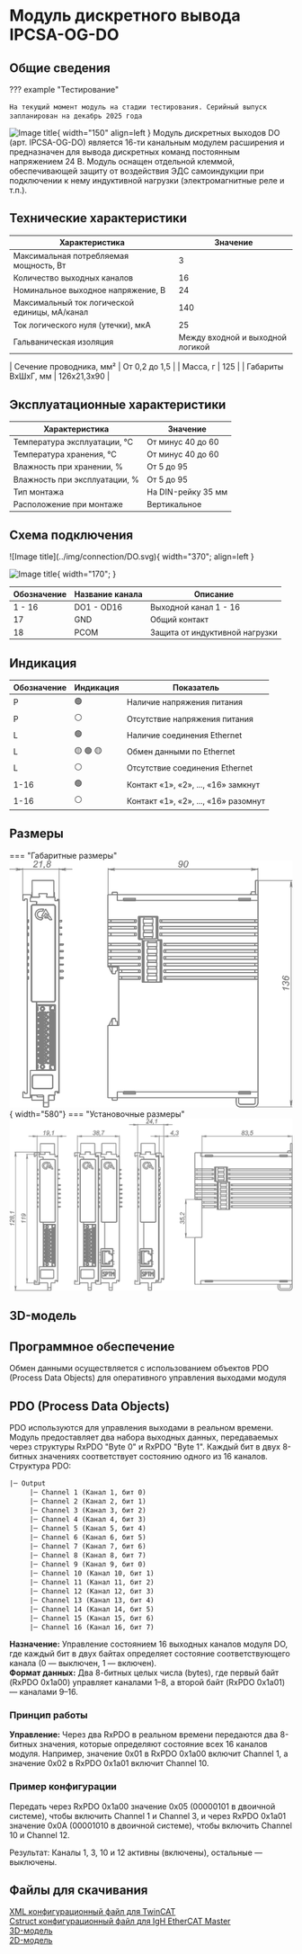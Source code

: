 # Модуль дискретного вывода IPCSA-OG-DO

## Общие сведения

??? example "Тестирование"

    На текущий момент модуль на стадии тестирования. Серийный выпуск запланирован на декабрь 2025 года 

<div class="grid cards" markdown>

![Image title](../img/modules/DO.png){ width="150" align=left  }
Модуль дискретных выходов DO (арт. IPCSA-OG-DO) является 16-ти канальным модулем расширения и предназначен для вывода дискретных команд постоянным напряжением 24 В.
Модуль оснащен отдельной клеммой, обеспечивающей защиту от воздействия ЭДС самоиндукции при подключении к нему индуктивной нагрузки (электромагнитные реле и т.п.).

</div>

## Технические характеристики 
| Характеристика                          | Значение                     |
|-----------------------------------------|------------------------------|
| Максимальная потребляемая мощность, Вт | 3                            |
| Количество выходных каналов            | 16                           |
| Номинальное выходное напряжение, В     | 24                           |
| Максимальный ток логической единицы, мА/канал | 140                  |
| Ток логического нуля (утечки), мкА     | 25                           |
| Гальваническая изоляция                | Между входной и выходной логикой |

| Сечение проводника, мм²                | От 0,2 до 1,5                |
| Масса, г                               | 125                          |
| Габариты ВхШхГ, мм                     | 126х21,3х90                  |

## Эксплуатационные характеристики
| Характеристика                   | Значение           |
| -------------------------------- | -                  |
| Температура эксплуатации, °С     | От минус 40 до 60  |
| Температура хранения, °С         | От минус 40 до 60  |
| Влажность при хранении, %	       | От 5 до 95         |
| Влажность при эксплуатации, %    | От 5 до 95         |
| Тип монтажа                      | На DIN-рейку 35 мм |
| Расположение при монтаже         | Вертикальное       |

## Схема подключения

<div class="grid cards" markdown>
![Image title](../img/connection/DO.svg){ width="370"; align=left  }

![Image title](../img/connection/connector_18pin.png){ width="170";  }
</div>

| Обозначение | Название канала | Описание                       |
|-------------|-----------------|--------------------------------|
| 1 - 16      | DO1 - OD16      | Выходной канал 1 - 16          |
| 17          | GND             | Общий контакт                  |
| 18          | PCOM            | Защита от индуктивной нагрузки |

## Индикация
| Обозначение | Индикация | Показатель |
|------------------|----------------------|---------------------------------------|
| P | :green_circle:| Наличие напряжения питания |
| P | :white_circle:| Отсутствие напряжения питания |
| L | :green_circle:| Наличие соединения Ethernet |
| L | :yellow_circle: :green_circle: :yellow_circle: | Обмен данными по Ethernet |
| L | :white_circle:| Отсутствие соединения Ethernet|
| 1-16 | :green_circle:| Контакт «1», «2», ..., «16» замкнут  |
| 1-16 | :white_circle:| Контакт «1», «2», ..., «16» разомнут|

## Размеры

=== "Габаритные размеры" 
    ![Image title](../img/dimensions/overall_dimensions_extensions.png){ width="580"}
=== "Установочные размеры"
    ![alt text](../img/dimensions/installation_dimensions.png) 

## 3D-модель
<model-viewer src="https://manual.saplc.ru//img/3d/DI.glb"
alt="3D Model"
auto-rotate
camera-controls
poster="https://manual.saplc.ru//img/3d/posterDI.webp"
camera-orbit="160deg 75deg 348m"
field-of-view="30deg"
exposure="0.5"
style="width: 100%; height: 500px;">
</model-viewer>


## Программное обеспечение
Обмен данными осуществляется с использованием объектов PDO (Process Data Objects) для оперативного управления выходами модуля

## PDO (Process Data Objects)
PDO используются для управления выходами в реальном времени. Модуль предоставляет два набора выходных данных, передаваемых через структуры RxPDO "Byte 0" и RxPDO "Byte 1". Каждый бит в двух 8-битных значениях соответствует состоянию одного из 16 каналов.  
Структура PDO:  
```
|─ Output
     |─ Channel 1 (Канал 1, бит 0)
     |─ Channel 2 (Канал 2, бит 1)
     |─ Channel 3 (Канал 3, бит 2)
     |─ Channel 4 (Канал 4, бит 3)
     |─ Channel 5 (Канал 5, бит 4)
     |─ Channel 6 (Канал 6, бит 5)
     |─ Channel 7 (Канал 7, бит 6)
     |─ Channel 8 (Канал 8, бит 7)
     |─ Channel 9 (Канал 9, бит 0)
     |─ Channel 10 (Канал 10, бит 1)
     |─ Channel 11 (Канал 11, бит 2)
     |─ Channel 12 (Канал 12, бит 3)
     |─ Channel 13 (Канал 13, бит 4)
     |─ Channel 14 (Канал 14, бит 5)
     |─ Channel 15 (Канал 15, бит 6)
     |─ Channel 16 (Канал 16, бит 7)
```
**Назначение:** Управление состоянием 16 выходных каналов модуля DO, где каждый бит в двух байтах определяет состояние соответствующего канала (0 — выключен, 1 — включен).  
**Формат данных:** Два 8-битных целых числа (bytes), где первый байт (RxPDO 0x1a00) управляет каналами 1–8, а второй байт (RxPDO 0x1a01) — каналами 9–16.  
### Принцип работы
**Управление:** Через два RxPDO в реальном времени передаются два 8-битных значения, которые определяют состояние всех 16 каналов модуля. Например, значение 0x01 в RxPDO 0x1a00 включит Channel 1, а значение 0x02 в RxPDO 0x1a01 включит Channel 10.

### Пример конфигурации
Передать через RxPDO 0x1a00 значение 0x05 (00000101 в двоичной системе), чтобы включить Channel 1 и Channel 3, и через RxPDO 0x1a01 значение 0x0A (00001010 в двоичной системе), чтобы включить Channel 10 и Channel 12.

Результат: Каналы 1, 3, 10 и 12 активны (включены), остальные — выключены.

## Файлы для скачивания
<a href="/downloads/IPCSA_OG.xml" download>XML конфигурационный файл для TwinCAT</a>  
<a href="/downloads/DI.c" download>Cstruct конфигурационный файл для IgH EtherCAT Master</a>     
<a href="/downloads/Module 18-pin.step" download>3D-модель</a>   
<a href="/downloads/Module 18-pin.dwg" download>2D-модель</a>    


